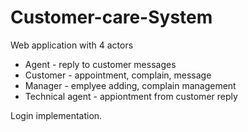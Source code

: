 # Customer-care-System
Web application with 4 actors
<ul>
  <li>Agent - reply to customer messages</li>
  <li>Customer - appointment, complain, message</li>
  <li>Manager - emplyee adding, complain management</li>
  <li>Technical agent - appiontment from customer reply </li>
</ul>
Login implementation. 
